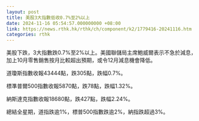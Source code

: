 ```yaml
---
layout: post
title: 美股3大指數低收0.7%至2%以上
date: 2024-11-16 05:54:57.000000000 +08:00
link: https://news.rthk.hk/rthk/ch/component/k2/1779416-20241116.htm
categories: rthk
---
```


美股下跌，3大指數跌0.7%至2%以上。美國聯儲局主席鮑威爾表示不急於減息，加上10月零售銷售按月比較超出預期，或令12月減息機會降低。

道瓊斯指數收報43444點，跌305點，跌幅0.7%。

標準普爾500指數收報5870點，跌78點，跌幅1.32%。

納斯達克指數收報18680點，跌427點，跌幅2.24%。

總結全星期，道指跌逾1%，標普500指數跌逾2%，納指跌超過3%。
